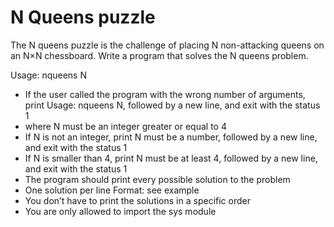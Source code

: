 # N Queens puzzle
The N queens puzzle is the challenge of placing N non-attacking queens on an N×N chessboard. Write a program that solves the N queens problem.

Usage: nqueens N
- If the user called the program with the wrong number of arguments, print Usage: nqueens N, followed by a new line, and exit with the status 1
- where N must be an integer greater or equal to 4
- If N is not an integer, print N must be a number, followed by a new line, and exit with the status 1
- If N is smaller than 4, print N must be at least 4, followed by a new line, and exit with the status 1
- The program should print every possible solution to the problem
- One solution per line
Format: see example
- You don’t have to print the solutions in a specific order
- You are only allowed to import the sys module
